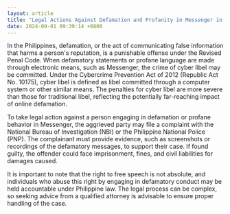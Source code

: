 ```yaml
---
layout: article
title: "Legal Actions Against Defamation and Profanity in Messenger in the Philippines"
date: 2024-09-01 09:39:14 +0800
---
```


<p>In the Philippines, defamation, or the act of communicating false information that harms a person's reputation, is a punishable offense under the Revised Penal Code. When defamatory statements or profane language are made through electronic means, such as Messenger, the crime of cyber libel may be committed. Under the Cybercrime Prevention Act of 2012 (Republic Act No. 10175), cyber libel is defined as libel committed through a computer system or other similar means. The penalties for cyber libel are more severe than those for traditional libel, reflecting the potentially far-reaching impact of online defamation.</p><p>To take legal action against a person engaging in defamation or profane behavior in Messenger, the aggrieved party may file a complaint with the National Bureau of Investigation (NBI) or the Philippine National Police (PNP). The complainant must provide evidence, such as screenshots or recordings of the defamatory messages, to support their case. If found guilty, the offender could face imprisonment, fines, and civil liabilities for damages caused.</p><p>It is important to note that the right to free speech is not absolute, and individuals who abuse this right by engaging in defamatory conduct may be held accountable under Philippine law. The legal process can be complex, so seeking advice from a qualified attorney is advisable to ensure proper handling of the case.</p>